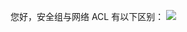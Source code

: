 您好，安全组与网络 ACL 有以下区别：
![](http://imgcache.tcecqpoc.fsphere.cn/image/mc.qcloudimg.com/static/img/76cfef7865d70048973d7d9126d383a5/image.png)
